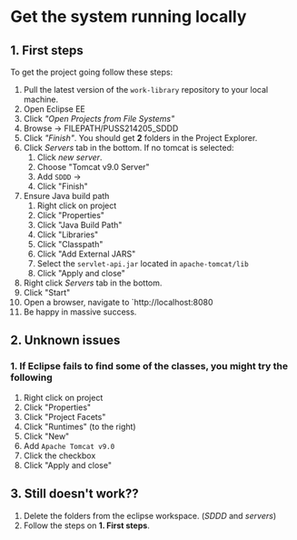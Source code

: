 # Get the system running locally

## 1. First steps
To get the project going follow these steps:
1. Pull the latest version of the `work-library` repository to your local machine.
2. Open Eclipse EE
3. Click *"Open Projects from File Systems"*
4. Browse -> FILEPATH/PUSS214205_SDDD
5. Click *"Finish"*. You should get **2** folders in the Project Explorer.
6. Click *Servers* tab in the bottom. If no tomcat is selected:
   1.  Click *new server*.
   2.  Choose "Tomcat v9.0 Server"
   3.  Add `SDDD` -> 
   4.  Click "Finish"
7. Ensure Java build path
   1. Right click on project
   2. Click "Properties"
   3. Click "Java Build Path"
   4. Click "Libraries"
   5. Click "Classpath"
   6. Click "Add External JARS"
   7. Select the `servlet-api.jar` located in `apache-tomcat/lib`
   8. Click "Apply and close"
8. Right click *Servers* tab in the bottom. 
9. Click "Start"
10. Open a browser, navigate to `http://localhost:8080
11. Be happy in massive success.

## 2. Unknown issues
### 1. If Eclipse fails to find some of the classes, you might try the following
1. Right click on project
2. Click "Properties"
3. Click "Project Facets"
4. Click "Runtimes" (to the right)
5. Click "New"
6. Add `Apache Tomcat v9.0`
7. Click the checkbox
8. Click "Apply and close"

## 3. Still doesn't work??
1. Delete the folders from the eclipse workspace. (*SDDD* and *servers*)
2. Follow the steps on **1. First steps**.
